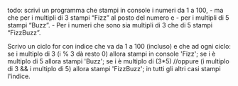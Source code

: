 todo: scrivi un programma che stampi in console i numeri da 1 a 100,
        - ma che per i multipli di 3 stampi “Fizz” al posto del numero e
        - per i multipli di 5 stampi “Buzz”.
        - Per i numeri che sono sia multipli di 3 che di 5 stampi “FizzBuzz”.

Scrivo un ciclo for con indice che va da 1 a 100 (incluso) e che ad ogni ciclo:
    se i multiplo di 3 (i % 3 dà resto 0) 
        allora stampi in console 'Fizz';
    se i è multiplo di 5 
        allora stampi 'Buzz';
    se i è multiplo di (3*5)    //oppure (i multiplo di 3 && i multiplo di 5)
        allora stampi 'FizzBuzz';
    in tutti gli altri casi
        stampi l'indice.
